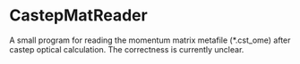 # CastepMatReader
A small program for reading the momentum matrix metafile (*.cst_ome) after castep optical calculation. The correctness is currently unclear.
